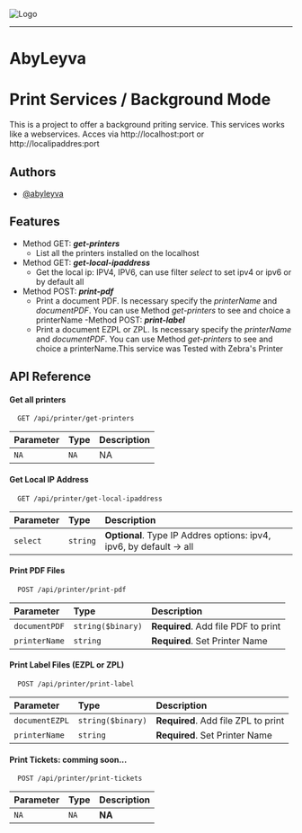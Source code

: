 
![Logo](https://avatars.githubusercontent.com/u/43762225?s=96&v=4) 
* * *
# AbyLeyva


# Print Services / Background Mode

This is a project to offer a background priting service. This services works like a webservices. Acces via http://localhost:port or http://localipaddres:port



## Authors

- [@abyleyva](https://www.github.com/abyleyva)


## Features

- Method GET: ***get-printers***
    - List all the printers installed on the localhost
- Method GET: ***get-local-ipaddress***
    - Get the local ip: IPV4, IPV6, can use filter *select* to set ipv4 or ipv6 or by default all
- Method POST: ***print-pdf***
    - Print a document PDF. Is necessary specify the *printerName* and *documentPDF*. You can use Method *get-printers* to see and choice a printerName
-Method POST: ***print-label***
    - Print a document EZPL or ZPL. Is necessary specify the *printerName* and *documentPDF*. You can use Method *get-printers* to see and choice a printerName.This service was Tested with Zebra's Printer

## API Reference

#### Get all printers

```http
  GET /api/printer/get-printers
```

| Parameter | Type     | Description                |
| :-------- | :------- | :------------------------- |
| `NA` | `NA` | NA |

#### Get Local IP Address

```http
  GET /api/printer/get-local-ipaddress
```

| Parameter | Type     | Description                       |
| :-------- | :------- | :-------------------------------- |
| `select`      | `string` | **Optional**. Type IP Addres options: ipv4, ipv6, by default -> all |

#### Print PDF Files 

```http
  POST /api/printer/print-pdf
```

| Parameter | Type     | Description                       |
| :-------- | :------- | :-------------------------------- |
| `documentPDF`| `string($binary)` | **Required**. Add file PDF to print|
| `printerName`| `string` | **Required**. Set Printer Name |


#### Print Label Files (EZPL or ZPL) 

```http
  POST /api/printer/print-label
```

| Parameter | Type     | Description                       |
| :-------- | :------- | :-------------------------------- |
| `documentEZPL`| `string($binary)` | **Required**. Add file ZPL to print|
| `printerName`| `string` | **Required**. Set Printer Name |



#### Print Tickets: comming soon...

```http
  POST /api/printer/print-tickets
```

| Parameter | Type     | Description                       |
| :-------- | :------- | :-------------------------------- |
| `NA`| `NA` | **NA**|






